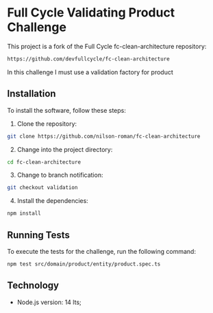# Full Cycle Validating Product Challenge
This project is a fork of the Full Cycle fc-clean-architecture repository:

```sh
https://github.com/devfullcycle/fc-clean-architecture
```

In this challenge I must use a validation factory for product

## Installation

To install the software, follow these steps:

1. Clone the repository:

```sh
git clone https://github.com/nilson-roman/fc-clean-architecture
```

2. Change into the project directory:

```sh
cd fc-clean-architecture
```

3. Change to branch notification:

```sh
git checkout validation
```

4. Install the dependencies:

```sh
npm install
```

## Running Tests
To execute the tests for the challenge, run the following command:

```sh
npm test src/domain/product/entity/product.spec.ts
```

## Technology
- Node.js version: 14 lts;